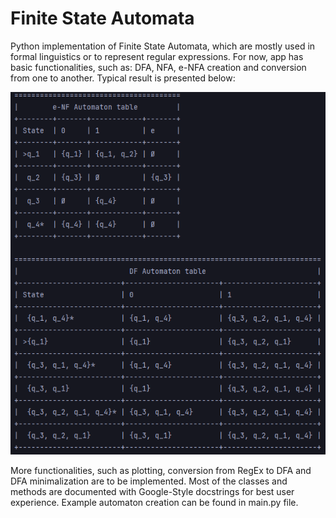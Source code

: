 # Finite State Automata

Python implementation of Finite State Automata, which are mostly used in formal linguistics or to represent regular expressions. For now, app has basic functionalities,
such as: DFA, NFA, e-NFA creation and conversion from one to another. Typical result is presented below:

![Result](img/img.png)

More functionalities, such as plotting, conversion from RegEx to DFA and DFA minimalization are to be implemented. Most of the classes and methods are documented with
Google-Style docstrings for best user experience. Example automaton creation can be found in main.py file.
